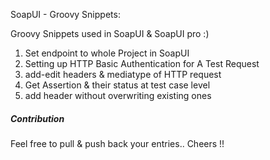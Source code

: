 SoapUI - Groovy Snippets:

Groovy Snippets used in SoapUI & SoapUI pro :)

1. Set endpoint to whole Project in SoapUI
2. Setting up HTTP Basic Authentication for A Test Request
3. add-edit headers & mediatype of HTTP request
4. Get Assertion & their status at test case level
5. add header without overwriting existing ones



##### Contribution
Feel free to pull & push back your entries.. Cheers !!

